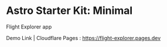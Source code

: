 # Astro Starter Kit: Minimal

Flight Explorer app

Demo Link | Cloudflare Pages : https://flight-explorer.pages.dev
